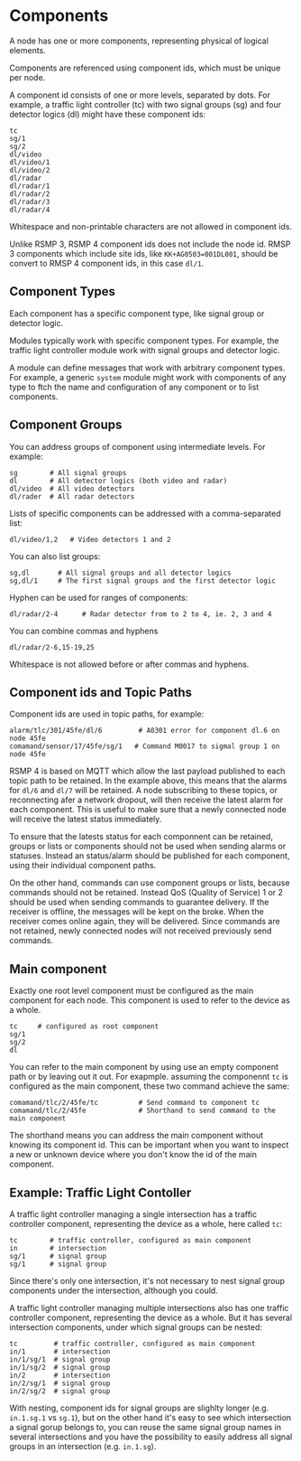 # Components
A node has one or more components, representing physical of logical elements.

Components are referenced using component ids, which must be unique per node.

A component id consists of one or more levels, separated by dots. For example, a traffic light controller (tc) with two signal groups (sg) and four detector logics (dl) might have these component ids:

```
tc
sg/1
sg/2
dl/video
dl/video/1
dl/video/2
dl/radar
dl/radar/1
dl/radar/2
dl/radar/3
dl/radar/4
```

Whitespace and non-printable characters are not allowed in component ids.


Unlike RSMP 3, RSMP 4 component ids does not include the node id. RMSP 3 components which include site ids, like `KK+AG0503=001DL001`, should be convert to RMSP 4 component ids, in this case `dl/1`.

## Component Types
Each component has a specific component type, like signal group or detector logic.

Modules typically work with specific component types. For example, the traffic light controller module  work with signal groups and detector logic.

A module can define messages that work with arbitrary component types. For example, a generic `system` module might work with components of any type to ftch the name and configuration of any component or to list components.

## Component Groups
You can address groups of component using intermediate levels. For example:

```
sg        # All signal groups
dl        # All detector logics (both video and radar)
dl/video  # All video detectors
dl/rader  # All radar detectors
```

Lists of specific components can be addressed with a comma-separated list:

```
dl/video/1,2   # Video detectors 1 and 2
```

You can also list groups:

```
sg,dl       # All signal groups and all detector logics
sg,dl/1     # The first signal groups and the first detector logic
```

Hyphen can be used for ranges of components:

```
dl/radar/2-4      # Radar detector from to 2 to 4, ie. 2, 3 and 4
```

You can combine commas and hyphens
```
dl/radar/2-6,15-19,25
```

Whitespace is not allowed before or after commas and hyphens.

## Component ids and Topic Paths
Component ids are used in topic paths, for example:

```
alarm/tlc/301/45fe/dl/6         # A0301 error for component dl.6 on node 45fe
comamand/sensor/17/45fe/sg/1   # Command M0017 to sigmal group 1 on node 45fe
```

RSMP 4 is based on MQTT which allow the last payload published to each topic path to be retained.
In the example above, this means that the alarms for `dl/6` and `dl/7` will be retained.
A node subscribing to these topics, or reconnecting afer a network dropout, will then receive the latest alarm for each component.
This is useful to make sure that a newly connected node will receive the latest status immediately.

To ensure that the latests status for each componnent can be retained, groups or lists or components should not be used when sending alarms or statuses. Instead an status/alarm should be published for each component, using their individual component paths.

On the other hand, commands can use component groups or lists, because commands should not be retained. Instead QoS (Quality of Service) 1 or 2 should be used when sending commands to guarantee delivery. If the receiver is offline, the messages will be kept on the broke. When the receiver comes online again, they will be delivered. Since commands are not retained, newly connected nodes will not received previously send commands.

## Main component
Exactly one root level component must be configured as the main component for each node. This component is used to refer to the device as a whole.

```
tc     # configured as root component
sg/1
sg/2
dl
```

You can refer to the main component by using use an empty component path or by leaving out it out. For exapmple. assuming the componennt `tc` is configured as the main component, these two command achieve the same:

```
comamand/tlc/2/45fe/tc          # Send command to component tc
comamand/tlc/2/45fe             # Shorthand to send command to the main component
```

The shorthand means you can address the main component without knowing its component id. This can be important when you want to inspect a new or unknown device where you don't know the id of the main component.

## Example: Traffic Light Contoller
A traffic light controller managing a single intersection has a traffic controller component, representing the device as a whole, here called `tc`:

```
tc        # traffic controller, configured as main component
in        # intersection
sg/1      # signal group
sg/1      # signal group
```
Since there's only one intersection, it's not necessary to nest signal group components under the intersection, although you could.

A traffic light controller managing multiple intersections also has one traffic controller component, representing the device as a whole.
But it has several intersection components, under which signal groups can be nested:

```
tc         # traffic controller, configured as main component
in/1       # intersection
in/1/sg/1  # signal group
in/1/sg/2  # signal group
in/2       # intersection
in/2/sg/1  # signal group
in/2/sg/2  # signal group
```

With nesting, component ids for signal groups are slighlty longer (e.g. `in.1.sg.1` vs `sg.1`), but on the other hand it's easy to see which intersection a signal gorup belongs to, you can reuse the same signal group names in several intersections and you have the possibility to easily address all signal groups in an intersection (e.g. `in.1.sg`).


